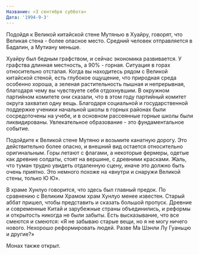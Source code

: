 ```yaml
---
Название: «3 сентября суббота»
Дата: '1994-9-3'
---
```


Подойдя к Великой китайской стене Мутянью в Хуайру, говорят, что Великая стена - более опасное место. Средний человек отправляется в Бадалин, а Мутиану меньше.

Хуайру был бедным графством, и сейчас экономика развивается. У графства длинная местность, а 90% - горная. Ситуация в горах относительно отсталая. Когда вы находитесь рядом с Великой китайской стеной, есть глубокое ощущение, что природная среда особенно хороша, а зеленая растительность пышная и непрерывная, благодаря чему вы чувствуете себя отдохнувшим. В окружном партийном комитете они сказали, что в этом году партийный комитет округа захватил одну вещь. Благодаря социальной и государственной поддержке ученики начальной школы в горных районах были сосредоточены на учебе, и в основном рассеянные горные школы были ликвидированы. Увлекательное образование - это фундаментальное событие.

Подойдите к Великой стене Мутяню и возьмите канатную дорогу. Это действительно более опасно, и внешний вид остается относительно оригинальным. Горы летают с флагами, а некоторые фермеры, одетые как древние солдаты, стоят на вершине, с древними красками. Жаль, что туман трудно увидеть отдаленную сцену, иначе это должно быть очень приятно. Это немного похоже на «внутри и снаружи Великой стены, только Ю Ю».

В храме Хунлуо говорится, что здесь был главный предок. По сравнению с Великим Храмом храм Хунлуо менее известен. Старый аббат пришел, чтобы представить и сказать большой пропуск. Древние и современные Китай и зарубежные страны объединились, и реформы и открытость никогда не были забыты. Есть высказывание, что все смеются и смеются: «Я не забываю старые вещи, но я не могу ничего нового. Нехорошо реформировать людей. Разве Ма Шэнли Лу Гуаньцю и другие?»

Монах также открыт.

